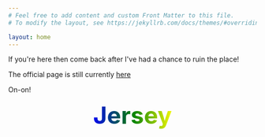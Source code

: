 ```yaml
---
# Feel free to add content and custom Front Matter to this file.
# To modify the layout, see https://jekyllrb.com/docs/themes/#overriding-theme-defaults

layout: home
---
```


If you're here then come back after I've had a chance to ruin the place!

The official page is still currently [here](https://www.candh3.club/)

On-on!

<style>
  .rainbow-text {
    background: linear-gradient(to right, violet, indigo, blue, green, yellow, orange, red);
    -webkit-background-clip: text;
    color: transparent;
    font-size: 3rem;
    font-weight: bold;
    text-align: center;
  }
</style>
<div class="rainbow-text">Jersey</div>